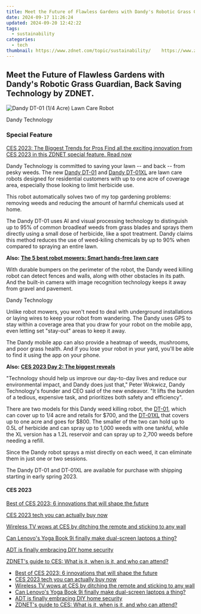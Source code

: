 ```yaml
---
title: Meet the Future of Flawless Gardens with Dandy's Robotic Grass Guardian, Back Saving Technology by ZDNET.
date: 2024-09-17 11:26:24
updated: 2024-09-20 12:42:22
tags:
  - sustainability
categories:
  - tech
thumbnail: https://www.zdnet.com/topic/sustainability/    https://www.zdnet.com/a/img/resize/f6d997afe400bda87d5c19219c376d19c8b25cbf/2023/01/05/c9090278-5267-4696-9a93-2f25ed7ca67d/dandy2.jpg?width=170&height=96&fit=crop&auto=webp
---
```


## Meet the Future of Flawless Gardens with Dandy's Robotic Grass Guardian, Back Saving Technology by ZDNET.

![Dandy DT-01 (1/4 Acre) Lawn Care Robot](https://www.zdnet.com/a/img/resize/e2a14966de3c71979416d1748410585fd986bd6f/2023/01/05/c9090278-5267-4696-9a93-2f25ed7ca67d/dandy2.jpg?auto=webp&width=1280)

Dandy Technology

### Special Feature

[CES 2023: The Biggest Trends for Pros Find all the exciting innovation from CES 2023 in this ZDNET special feature.  Read now](https://www.zdnet.com/topic/ces-2023-the-biggest-trends-for-pros/)

Dandy Technology is committed to saving your lawn -- and back -- from pesky weeds. The new [Dandy DT-01](https://dandytek.com/products/dandy-dt-01) and [Dandy DT-01XL](https://dandytek.com/products/dandy-dt-01l) are lawn care robots designed for residential customers with up to one acre of coverage area, especially those looking to limit herbicide use.

This robot automatically solves two of my top gardening problems: removing weeds and reducing the amount of harmful chemicals used at home. 

The Dandy DT-01 uses AI and visual processing technology to distinguish up to 95% of common broadleaf weeds from grass blades and sprays them directly using a small dose of herbicide, like a spot treatment. Dandy claims this method reduces the use of weed-kiling chemicals by up to 90% when compared to spraying an entire lawn. 

**Also:** [**The 5 best robot mowers: Smart hands-free lawn care**](https://www.zdnet.com/home-and-office/yard-outdoors/best-robot-mower/)

With durable bumpers on the perimeter of the robot, the Dandy weed killing robot can detect fences and walls, along with other obstacles in its path. And the built-in camera with image recognition technology keeps it away from gravel and pavement.

Dandy Technology

Unlike robot mowers, you won't need to deal with underground installations or laying wires to keep your robot from wandering. The Dandy uses GPS to stay within a coverage area that you draw for your robot on the mobile app, even letting set "stay-out" areas to keep it away.

The Dandy mobile app can also provide a heatmap of weeds, mushrooms, and poor grass health. And if you lose your robot in your yard, you'll be able to find it using the app on your phone.

**Also:** [**CES 2023 Day 2: The biggest reveals**](https://www.zdnet.com/home-and-office/ces-2023-day-2-the-biggest-reveals/)

"Technology should help us improve our day-to-day lives and reduce our environmental impact, and Dandy does just that," Peter Wokwicz, Dandy Technology's founder and CEO said of the new endeavor. "It lifts the burden of a tedious, expensive task, and prioritizes both safety and efficiency". 

There are two models for this Dandy weed killing robot, the [DT-01](https://dandytek.com/products/dandy-dt-01), which can cover up to 1/4 acre and retails for $700, and the [DT-01XL](https://dandytek.com/products/dandy-dt-01l) that covers up to one acre and goes for $800\. The smaller of the two can hold up to 0.5L of herbicide and can spray up to 1,000 weeds with one tankful, while the XL version has a 1.2L reservoir and can spray up to 2,700 weeds before needing a refill.

Since the Dandy robot sprays a mist directly on each weed, it can eliminate them in just one or two sessions. 

The Dandy DT-01 and DT-01XL are available for purchase with shipping starting in early spring 2023.

#### CES 2023

[Best of CES 2023: 6 innovations that will shape the future](https://www.zdnet.com/article/best-of-ces-2023-innovations-that-will-shape-the-future/ "Best of CES 2023: 6 innovations that will shape the future")

[CES 2023 tech you can actually buy now](https://www.zdnet.com/article/ces-2023-tech-you-can-buy/ "CES 2023 tech you can actually buy now")

[Wireless TV wows at CES by ditching the remote and sticking to any wall](https://www.zdnet.com/article/groundbreaking-wireless-tv-ditches-the-remote-and-sticks-to-any-wall-without-a-mount/ "Wireless TV wows at CES by ditching the remote and sticking to any wall")

[Can Lenovo's Yoga Book 9i finally make dual-screen laptops a thing?](https://www.zdnet.com/article/can-lenovos-yoga-book-9i-finally-make-dual-screen-laptops-a-thing/ "Can Lenovo's Yoga Book 9i finally make dual-screen laptops a thing?")

[ADT is finally embracing DIY home security](https://www.zdnet.com/article/adt-is-finally-embracing-diy-home-security/ "ADT is finally embracing DIY home security")

[ZDNET's guide to CES: What is it, when is it, and who can attend?](https://www.zdnet.com/article/zdnets-guide-to-ces-2024-what-is-it-and-who-can-attend/ "ZDNET's guide to CES: What is it, when is it, and who can attend?")

* [Best of CES 2023: 6 innovations that will shape the future](https://www.zdnet.com/article/best-of-ces-2023-innovations-that-will-shape-the-future/ "Best of CES 2023: 6 innovations that will shape the future")
* [CES 2023 tech you can actually buy now](https://www.zdnet.com/article/ces-2023-tech-you-can-buy/ "CES 2023 tech you can actually buy now")
* [Wireless TV wows at CES by ditching the remote and sticking to any wall](https://www.zdnet.com/article/groundbreaking-wireless-tv-ditches-the-remote-and-sticks-to-any-wall-without-a-mount/ "Wireless TV wows at CES by ditching the remote and sticking to any wall")
* [Can Lenovo's Yoga Book 9i finally make dual-screen laptops a thing?](https://www.zdnet.com/article/can-lenovos-yoga-book-9i-finally-make-dual-screen-laptops-a-thing/ "Can Lenovo's Yoga Book 9i finally make dual-screen laptops a thing?")
* [ADT is finally embracing DIY home security](https://www.zdnet.com/article/adt-is-finally-embracing-diy-home-security/ "ADT is finally embracing DIY home security")
* [ZDNET's guide to CES: What is it, when is it, and who can attend?](https://www.zdnet.com/article/zdnets-guide-to-ces-2024-what-is-it-and-who-can-attend/ "ZDNET's guide to CES: What is it, when is it, and who can attend?")

<ins class="adsbygoogle"
     style="display:block"
     data-ad-format="autorelaxed"
     data-ad-client="ca-pub-7571918770474297"
     data-ad-slot="1223367746"></ins>



<ins class="adsbygoogle"
     style="display:block"
     data-ad-client="ca-pub-7571918770474297"
     data-ad-slot="8358498916"
     data-ad-format="auto"
     data-full-width-responsive="true"></ins>
